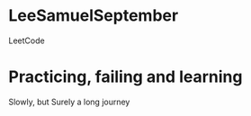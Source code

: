 # LeeSamuelSeptember
LeetCode

# Practicing, failing and learning
Slowly, but Surely
a long journey
